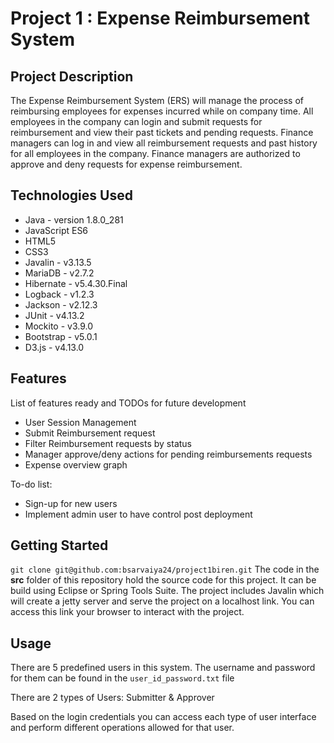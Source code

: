 # Project 1 : Expense Reimbursement System

## Project Description
The Expense Reimbursement System (ERS) will manage the process of reimbursing employees for expenses incurred while on company time. 
All employees in the company can login and submit requests for reimbursement and view their past tickets and pending requests. 
Finance managers can log in and view all reimbursement requests and past history for all employees in the company. 
Finance managers are authorized to approve and deny requests for expense reimbursement.

## Technologies Used
- Java - version 1.8.0_281
- JavaScript ES6
- HTML5
- CSS3
- Javalin - v3.13.5
- MariaDB - v2.7.2
- Hibernate - v5.4.30.Final
- Logback - v1.2.3
- Jackson - v2.12.3
- JUnit - v4.13.2
- Mockito - v3.9.0
- Bootstrap - v5.0.1
- D3.js - v4.13.0

## Features
List of features ready and TODOs for future development
- User Session Management
- Submit Reimbursement request
- Filter Reimbursement requests by status
- Manager approve/deny actions for pending reimbursements requests
- Expense overview graph

To-do list:
- Sign-up for new users
- Implement admin user to have control post deployment

## Getting Started
```git clone git@github.com:bsarvaiya24/project1biren.git```
The code in the **src** folder of this repository hold the source code for this project.
It can be build using Eclipse or Spring Tools Suite.
The project includes Javalin which will create a jetty server and serve the project on a localhost link.
You can access this link your browser to interact with the project.

## Usage
There are 5 predefined users in this system.
The username and password for them can be found in the `user_id_password.txt` file

There are 2 types of Users: Submitter & Approver

Based on the login credentials you can access each type of user interface and perform different operations allowed for that user.
